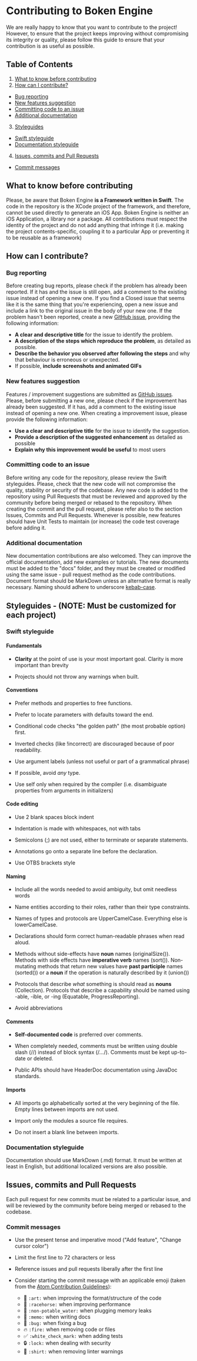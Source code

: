 # Contributing to Boken Engine
We are really happy to know that you want to contribute to the project!
However, to ensure that the project keeps improving without compromising its integrity or quality, please follow this guide to ensure that your contribution is as useful as possible.

## Table of Contents
1. [What to know before contributing](#what-to-know-before-contributing)
2. [How can I contribute?](#how-can-i-contribute)
  - [Bug reporting](#bug-reporting)
  - [New features suggestion](#new-features-suggestion)
  - [Committing code to an issue](#committing-code-to-an-issue)
  - [Additional documentation](#additional-documentation)
3. [Styleguides](#styleguides)
  - [Swift styleguide](#swift-styleguide)
  - [Documentation styleguide](#documentation-styleguide)
4. [Issues, commits and Pull Requests](#issues-commits-and-pull-requests)
  - [Commit messages](#commit-messages)

## What to know before contributing

Please, be aware that Boken Engine **is a Framework written in Swift**. The code in the repository is the XCode project of the framework, and therefore, cannot be used directly to generate an iOS App.
Boken Engine is neither an iOS Application, a library nor a package. All contributions must respect the identity of the project and do not add anything that infringe it (i.e. making the project contents-specific, coupling it to a particular App or preventing it to be reusable as a framework)

## How can I contribute?

### Bug reporting

Before creating bug reports, please check if the problem has already been reported. If it has and the issue is still open, add a comment to the existing issue instead of opening a new one. If you find a Closed issue that seems like it is the same thing that you're experiencing, open a new issue and include a link to the original issue in the body of your new one.
If the problem hasn't been reported, create a new [GitHub issue](https://guides.github.com/features/issues/), providing the following information:

- **A clear and descriptive title**  for the issue to identify the problem.
- **A description of the  steps which reproduce the problem**, as detailed as possible.
- **Describe the behavior you observed after following the steps**  and why that behaviour is erroneous or unexpected.
- If possible, **include screenshots and animated GIFs**  

### New features suggestion

Features / improvement suggestions are submitted as  [GitHub issues](https://guides.github.com/features/issues/).  Please, before submitting a new one, please check if the improvement has already been suggested. If it has, add a comment to the existing issue instead of opening a new one.
When creating a improvement issue, please provide the following information:

- **Use a clear and descriptive title**  for the issue to identify the suggestion.
- **Provide a description of the suggested enhancement**  as detailed as possible
- **Explain why this improvement would be useful**  to most users

### Committing code to an issue

Before writing any code for the repository, please review the Swift styleguides. Please, check that the new code will not compromise the quality, stability or security of the codebase.
Any new code is added to the repository using Pull Requests that must be reviewed and approved by the community before being merged or rebased to the repository.
When creating the commit and the pull request, please refer also to the section Issues, Commits and Pull Requests.
Whenever is possible, new features should have Unit Tests to maintain (or increase) the code test coverage before adding it.

### Additional documentation

New documentation contributions are also welcomed. They can improve the official documentation, add new examples or tutorials.
The new documents must be added to the "docs" folder, and they must be created or modified using the same issue - pull request method as the code contributions.
Document format should be MarkDown unless an alternative format is really necessary. Naming should adhere to underscore [kebab-case](https://en.wikipedia.org/wiki/Letter_case#Special_case_styles).

## Styleguides - (NOTE: Must be customized for each project)

### Swift styleguide

#### Fundamentals

- **Clarity** at the point of use is your most important goal. Clarity is more important than brevity

- Projects should not throw any warnings when built.

#### Conventions

- Prefer methods and properties to free functions.

- Prefer to locate parameters with defaults toward the end.

- Conditional code checks "the golden path" (the most probable option) first. 

- Inverted checks (like !incorrect) are discouraged because of poor readability.

- Use argument labels (unless not useful or part of a grammatical phrase)

- If possible, avoid *any* type.

- Use self only when required by the compiler (i.e. disambiguate properties from arguments in initializers)

#### Code editing

- Use 2 blank spaces block indent

- Indentation is made with whitespaces, not with tabs

- Semicolons (;) are not used, either to terminate or separate statements.

- Annotations go onto a separate line before the declaration.

- Use OTBS brackets style

#### Naming

- Include all the words needed to avoid ambiguity, but omit needless words

- Name entities according to their roles, rather than their type constraints.

- Names of types and protocols are UpperCamelCase. Everything else is lowerCamelCase.

- Declarations should form correct human-readable phrases when read aloud.

- Methods without side-effects have **noun** names (originalSize()). Methods with side effects have **imperative verb** names (sort()). Non-mutating methods that return new values have **past participle** names (sorted()) or a **noun** if the operation is naturally described by it (union())

- Protocols that describe *what* something is should read as **nouns** (Collection). Protocols that describe a capability should be named using -able, -ible, or -ing (Equatable, ProgressReporting).

- Avoid abbreviations

#### Comments

- **Self-documented code** is preferred over comments.

- When completely needed, comments must be written using double slash (//) instead of block syntax (/*...*/). Comments must be kept up-to-date or deleted.

- Public APIs should have HeaderDoc documentation using JavaDoc standards.

#### Imports

- All imports go alphabetically sorted at the very beginning of the file. Empty lines between imports are not used.

- Import only the modules a source file requires.

- Do not insert a blank line between imports.

### Documentation styleguide

Documentation should use MarkDown (.md) format. It must be written at least in English, but additional localized versions are also possible.

## Issues, commits and Pull Requests

Each pull request for new commits must be related to a particular issue, and will be reviewed by the community before being merged or rebased to the codebase.

### Commit messages

- Use the present tense and imperative mood ("Add feature", "Change cursor color")
- Limit the first line to 72 characters or less
- Reference issues and pull requests liberally after the first line
- Consider starting the commit message with an applicable emoji (taken from the [Atom Contribution Guidelines](https://github.com/atom/atom/blob/master/CONTRIBUTING.md)):

    * :art: `:art:` when improving the format/structure of the code
    * :racehorse: `:racehorse:` when improving performance
    * :non-potable_water: `:non-potable_water:` when plugging memory leaks
    * :memo: `:memo:` when writing docs
    * :bug: `:bug:` when fixing a bug
    * :fire: `:fire:` when removing code or files
    * :white_check_mark: `:white_check_mark:` when adding tests
    * :lock: `:lock:` when dealing with security
    * :shirt: `:shirt:` when removing linter warnings
